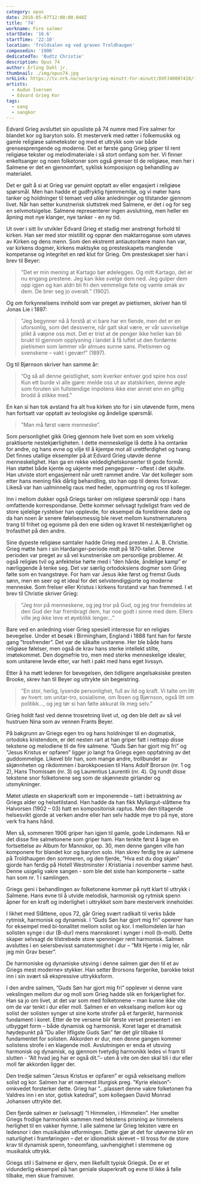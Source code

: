 ```yaml
---
category: opus
date: 2018-05-07T12:00:00.048Z
title: '74'
workname: Fire salmer
startDate: '16.6'
startTime: '22:10'
location: 'Troldsalen og ved graven Troldhaugen'
composedin: '1906'
dedicatedTo: 'Budtz Christie'
description: Opus 74
author: Erling Dahl jr.
thumbnail: ./img/opus74.jpg
nrkLink: https://tv.nrk.no/serie/grieg-minutt-for-minutt/DVFJ40007418/16-06-2018
artists:
  - Audun Iversen
  - Edvard Grieg Kor
tags:
  - sang
  - sangkor
---
```

Edvard Grieg avsluttet sin opusliste på 74 numre med Fire salmer for blandet kor og baryton solo. Et mesterverk med røtter i folkemusikk og gamle religiøse salmetekster og med et uttrykk som var både grensesprengende og moderne. Det er første gang Grieg griper til rent religiøse tekster og melodimateriale i så stort omfang som her. Vi finner enkeltsanger og noen folketoner som også grenser til de religiøse, men her i Salmene er det en gjennomført, syklisk komposisjon og behandling av materialet.

Det er galt å si at Grieg var genuint opptatt av eller engasjert i religiøse spørsmål. Men han hadde et gudfryktig hjemmemiljø, og vi møter hans tanker og holdninger til temaet ved ulike anledninger og tilstander gjennom livet. Når han setter kunstnerisk sluttstrek med Salmene, er det i og for seg en selvmotsigelse. Salmene representerer ingen avslutning, men heller en åpning mot nye klanger, nye tanker - en ny tid.

Ut over i sitt liv utvikler Edvard Grieg et stadig mer anstrengt forhold til kirken. Han ser med stor mistillit og opprør den maktarroganse som utøves av Kirken og dens menn. Som den ekstremt antiautoritære mann han var, var kirkens dogmer, kirkens maktsyke og presteskapets manglende kompetanse og integritet en rød klut for Grieg. Om presteskapet sier han i brev til Beyer:

> ”Det er min mening at Kartago bør ødelegges. Og mitt Kartago, det er nu engang prestene. Jeg kan ikke svelge dem ned. Jeg gulper dem opp igjen og kan aldri bli fri den vemmelige fete og vamle smak av dem. De brer seg jo overalt.” (1902).

Og om forkynnelsens innhold som var preget av pietismen, skriver han til Jonas Lie i 1897:

> ”Jeg begynner nå å forstå at vi bare har en fiende, men det er en uforsonlig, som det dessverre, når galt skal være, er vår uavviselige plikt å væpne oss mot. Det er trist at de penger ikke heller kan bli brukt til gjennom opplysning i landet å få luftet ut den fordømte pietismen som lammer vår almues sunne sans. Pietismen og svenskene – vakt i gevær!” (1897).

Og til Bjørnson skriver han samme år:

> ”Og så all denne geistlighet, som kverker enhver god spire hos oss! Kun ett burde vi alle gjøre: melde oss ut av statskirken, denne øgle som foruten sin fullstendige impotens ikke eier annet enn en giftig brodd å stikke med.”

En kan si han tok avstand fra alt hva kirken sto for i sin utøvende form, mens han fortsatt var opptatt av teologiske og åndelige spørsmål.

> ”Man må først være menneske”.

Som personlighet gikk Grieg gjennom hele livet som en som virkelig praktiserte nestekjærligheten. I dette menneskelige lå dette å ha omtanke for andre, og hans evne og vilje til å kjempe mot all urettferdighet og tvang.
Det finnes utallige eksempler på at Edvard Grieg utøvde denne menneskelighet. Han ga en rekke veldedighetskonserter til gode formål. Han støttet både kjente og ukjente med pengegaver – oftest i det skjulte. Han utviste stort engasjement når urett rammet andre. Var det kolleger som etter hans mening fikk dårlig behandling, sto han opp til deres forsvar. Likeså var han ualminnelig raus med heder, oppmuntring og ros til kolleger.

Inn i mellom dukker også Griegs tanker om religiøse spørsmål opp i hans omfattende korrespondanse. Dette kommer selvsagt tydeligst fram ved de store sjelelige rystelser han opplevde, for eksempel da foreldrene døde og da han noen år senere følelsesmessig ble revet mellom kunstnernaturens trang til frihet og egoisme på den ene siden og kravet til nestekjærlighet og trofasthet på den andre.

Sine dypeste religiøse samtaler hadde Grieg med presten J. A. B. Christie. Grieg møtte ham i sin Hardanger-periode midt på 1870-tallet. Denne perioden var preget av så vel kunstneriske om personlige problemer. At også religiøs tvil og anfektelse hørte med i ”den hårde, åndelige kamp” er nærliggende å tenke seg. Det var særlig ortodoksiens dogmer som Grieg følte som en tvangstrøye. For ham var Jesus ikke først og fremst Guds sønn, men en seer og et ideal for det selvstendiggjorte og moderne menneske. Som frelser eller Kristus i kirkens forstand var han fremmed. I et brev til Christie skriver Grieg:

> ”Jeg tror på menneskene, og jeg tror på Gud, og jeg tror fremdeles at den Gud der har frembragt dem, har noe godt i sinne med dem. Ellers ville jeg ikke leve et øyeblikk lenger…”

Bare ved en anledning viser Grieg spesiell interesse for en religiøs bevegelse. Under et besøk i Birmingham, England i 1888 fant han for første gang ”trosfrender”. Det var de såkalte unitarene. Her ble både hans religiøse følelser, men også de krav hans sterke intellekt stilte, imøtekommet. Den dogmefrie tro, men med sterke menneskelige idealer, som unitarene levde etter, var helt i pakt med hans eget livssyn.

Etter å ha møtt lederen for bevegelsen, den tidligere angelsaksiske presten Brooke, skrev han til Beyer og uttrykte sin begeistring.

> ”En stor, herlig, lysende personlighet, full av ild og kraft. Vi talte om litt av hvert: om unitar-tro, sosialisme, om Ibsen og Bjørnson, også litt om politikk…, og jeg tør si han følte akkurat lik meg selv.”

Grieg holdt fast ved denne trosretning livet ut, og den ble delt av så vel hustruen Nina som av vennen Frants Beyer.

På bakgrunn av Griegs egen tro og hans holdninger til en dogmatisk, ortodoks kristendom, er det nesten rart at han griper fatt i nettopp disse tekstene og melodiene til de fire salmene. ”Guds Søn har gjort mig fri” og ”Jesus Kristus er opfaren” ligger jo langt fra Griegs egen oppfatning av det guddommelige. Likevel blir han, som mange andre, trollbundet av skjønnheten og rikdommen i barokkpoesien til Hans Adolf Brorson (nr. 1 og 2), Hans Thomissøn (nr. 3) og Laurentius Laurentii (nr. 4). Og rundt disse tekstene snor folketonene seg som de skjønneste girlander og utsmykninger.

Møtet utløste en skaperkraft som er imponerende – tatt i betraktning av Griegs alder og helsetilstand. Han hadde da han fikk Myllargut-slåttene fra Halvorsen (1902 – 03) hatt en kompositorisk raptus. Men den tiltagende helsesvikt gjorde at verken andre eller han selv hadde mye tro på nye, store verk fra hans hånd.

Men så, sommeren 1906 griper han igjen til gamle, gode Lindemann. Nå er det disse fire salmetonene som griper ham. Han tenkte først å lage en fortsettelse av Album for Mannskor, op. 30, men denne gangen ville han komponere for blandet kor og baryton solo.
Han skrev ferdig tre av salmene på Troldhaugen den sommeren, og den fjerde, ”Hva est du dog skjøn” gjorde han ferdig på Hotell Westminster i Kristiania i november samme høst. Denne usigelig vakre sangen - som ble det siste han komponerte – satte han som nr. 1 i samlingen.

Griegs geni i behandlingen av folketonene kommer på nytt klart til uttrykk i Salmene.  Hans evne til å utvide melodisk, harmonisk og rytmisk spenn åpner for en kraft og inderlighet i uttrykket som bare mesterverk inneholder.

I likhet med Slåttene, opus 72, går Grieg svært radikalt til verks både rytmisk, harmonisk og dynamisk.  I ”Guds Søn har gjort mig fri” opererer han for eksempel med bi-tonalitet mellom solist og kor. I mellomdelen lar han solisten synge i dur (B-dur) mens mannskoret i synger i moll (b-moll).  Dette skaper selvsagt de tilstrebede store spenninger rent harmonisk.  Salmen avsluttes i en seiersbevisst samstemmighet i dur – ”Mit Hjerte i mig ler, når jeg min Grav beser”.

De harmoniske og dynamiske utsving i denne salmen gjør den til et av Griegs mest moderne» stykker. Han setter Brorsons fargerike, barokke tekst inn i sin svært så ekspressive uttrykksform.

I den andre salmen, ”Guds Søn har gjort mig fri” opplever vi denne vare vekslingen mellom dur og moll som Grieg hadde slik en forkjærlighet for. Han sa jo om livet, at det var som med folketonene – man kunne ikke vite om de var tenkt i dur eller moll.
Salmen er en vekselsang mellom kor og solist der solisten synger ut sine korte strofer på et fargerikt, harmonisk fundament i koret. Etter de tre versene blir første verset presentert i en utbygget form – både dynamisk og harmonisk. Koret lager et dramatisk høydepunkt på ”Du aller lifligste Guds Søn” før det  glir tilbake til fundamentet for solisten. Akkorden er dur, men denne gangen kommer solistens strofe i en klagende moll. Avslutningen er enda et utsving harmonisk og dynamisk, og gjennom tvetydig harmonikk ledes vi fram til slutten - ”Alt hvad jeg har er også dit.”– uten å vite om den skal bli i dur eller moll før akkorden ligger der.

Den tredje salmen ”Jesus Kristus er opfaren” er også vekselsang mellom solist og kor. Salmen har et nærmest liturgisk preg. ”Kyrie eleison”-omkvedet forsterker dette.  Grieg har ”…plassert denne vakre folketonen fra Valdres inn i en stor, gotisk katedral”, som kollegaen David Monrad Johansen uttrykte det.

Den fjerde salmen er (selvsagt) ”I Himmelen, i Himmelen”. Her smelter Griegs frodige harmonikk sammen med tekstens prisning av himmelens herlighet til en vakker hymne. I alle salmene lar Grieg teksten være en ledesnor i den musikalske utformingen. Dette gjør at det for utøverne blir en naturlighet i framføringen – det er idiomatisk skrevet – til tross for de store krav til dynamisk spenn, toneomfang, uavhengighet i stemmene og musikalsk uttrykk.  

Griegs stil i Salmene er djerv, men likefullt typisk Griegsk. De er et vidunderlig eksempel på han geniale skaperkraft og evne til ikke å falle tilbake, men skue framover.
